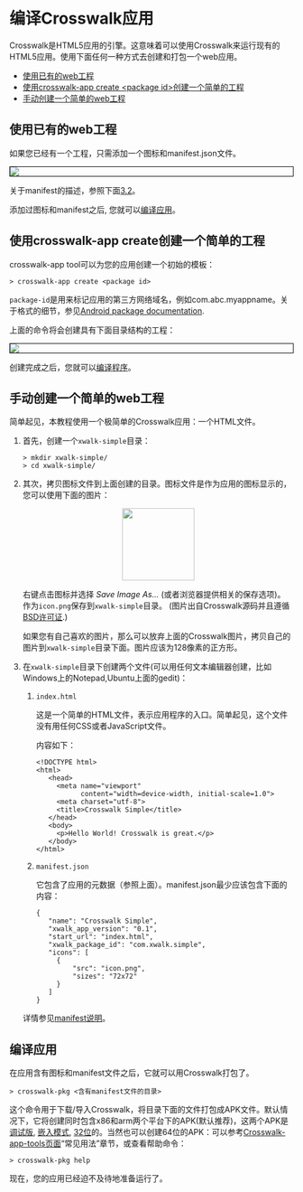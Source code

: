 # 编译Crosswalk应用

Crosswalk是HTML5应用的引擎。这意味着可以使用Crosswalk来运行现有的HTML5应用。使用下面任何一种方式去创建和打包一个web应用。

* [使用已有的web工程](#existing)
* [使用crosswalk-app create &lt;package id&gt;创建一个简单的工程](#create)
* [手动创建一个简单的web工程](#manual)

## <a class="doc-anchor" id="existing"></a>使用已有的web工程
如果您已经有一个工程，只需添加一个图标和manifest.json文件。

<img src="/assets/existing-project.png" style="border:solid black 1px; display: block; margin: 0 auto"/>

关于manifest的描述，参照下面[3.2](#manifest)。

添加过图标和manifest之后, 您就可以[编译应用](#build-application)。

## <a class="doc-anchor" id="create"></a>使用crosswalk-app create创建一个简单的工程
crosswalk-app tool可以为您的应用创建一个初始的模板：
```
> crosswalk-app create <package id>
```
`package-id`是用来标记应用的第三方网络域名，例如com.abc.myappname。关于格式的细节，参见[Android package documentation](http://developer.android.com/guide/topics/manifest/manifest-element.html#package).

上面的命令将会创建具有下面目录结构的工程：

<img src="/assets/create-project.png" style="border:solid black 1px; display: block; margin: 0 auto"/>

创建完成之后，您就可以[编译程序](#build-application)。

## <a class="doc-anchor" id="manual"></a>手动创建一个简单的web工程
简单起见，本教程使用一个极简单的Crosswalk应用：一个HTML文件。

1.  首先，创建一个`xwalk-simple`目录：

        > mkdir xwalk-simple/
        > cd xwalk-simple/

2.  其次，拷贝图标文件到上面创建的目录。图标文件是作为应用的图标显示的，您可以使用下面的图片：

    <img src="/assets/cw-app-icon.png" style="width: 128px; margin:0 auto;display:block;" />

    右键点击图标并选择 <em>Save Image As...</em> (或者浏览器提供相关的保存选项)。 作为`icon.png`保存到`xwalk-simple`目录。 (图片出自Crosswalk源码并且遵循[BSD许可证](https://github.com/crosswalk-project/crosswalk/blob/master/LICENSE).)

    如果您有自己喜欢的图片，那么可以放弃上面的Crosswalk图片，拷贝自己的图片到`xwalk-simple`目录下面。图片应该为128像素的正方形。

3.  在`xwalk-simple`目录下创建两个文件(可以用任何文本编辑器创建，比如Windows上的Notepad,Ubuntu上面的gedit)：

    1. `index.html`

       这是一个简单的HTML文件，表示应用程序的入口。简单起见，这个文件没有用任何CSS或者JavaScript文件。

       内容如下：

           <!DOCTYPE html>
           <html>
			  <head>
			    <meta name="viewport"
					  content="width=device-width, initial-scale=1.0">
			    <meta charset="utf-8">
			    <title>Crosswalk Simple</title>
			  </head>
			  <body>
			    <p>Hello World! Crosswalk is great.</p>
			  </body>
		   </html>

    2. <a class="doc-anchor" id="manifest"></a>`manifest.json`

       它包含了应用的元数据（参照上面）。manifest.json最少应该包含下面的内容：
	   
		   {
			  "name": "Crosswalk Simple",
			  "xwalk_app_version": "0.1",
			  "start_url": "index.html",
			  "xwalk_package_id": "com.xwalk.simple",
			  "icons": [
			    {
					"src": "icon.png",
					"sizes": "72x72"
				}
			  ]
		   }

    详情参见[manifest说明](/documentation/manifest_zh.html)。

## <a class="doc-anchor" id="build-application"></a>编译应用
在应用含有图标和manifest文件之后，它就可以用Crosswalk打包了。 

    > crosswalk-pkg <含有manifest文件的目录>

这个命令用于下载/导入Crosswalk，将目录下面的文件打包成APK文件。默认情况下，它将创建同时包含x86和arm两个平台下的APK(默认推荐)，这两个APK是[调试版](android_remote_debugging_zh.html), [嵌入模式](/documentation/shared_mode_zh.html), [32位](android_64bit_zh.html)的。当然也可以创建64位的APK：可以参考[Crosswalk-app-tools页面](/documentation/crosswalk-app-tools_zh.html)“常见用法”章节，或查看帮助命令：

    > crosswalk-pkg help

现在，您的应用已经迫不及待地准备运行了。
